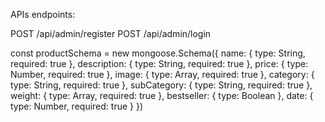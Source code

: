 APIs endpoints:

POST /api/admin/register
POST /api/admin/login


const productSchema = new mongoose.Schema({
  name: { type: String, required: true },
  description: { type: String, required: true },
  price: { type: Number, required: true },
  image: { type: Array, required: true },
  category: { type: String, required: true },
  subCategory: { type: String, required: true },
  weight: { type: Array, required: true },
  bestseller: { type: Boolean },
  date: { type: Number, required: true }
})